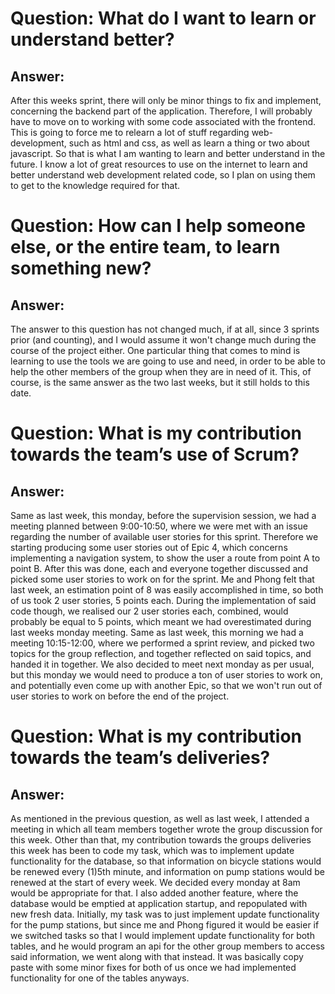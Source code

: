 # Question: What do I want to learn or understand better?
## Answer: 
  After this weeks sprint, there will only be minor things to
  fix and implement, concerning the backend part of the application.
  Therefore, I will probably have to move on to working with some
  code associated with the frontend. This is going to force me to
  relearn a lot of stuff regarding web-development, such as html
  and css, as well as learn a thing or two about javascript. So
  that is what I am wanting to learn and better understand in the
  future. I know a lot of great resources to use on the internet
  to learn and better understand web development related code, so
  I plan on using them to get to the knowledge required for that.

# Question: How can I help someone else, or the entire team, to learn something new?
## Answer: 
  The answer to this question has not changed much, if at all, since 3 sprints prior
  (and counting), and I would assume it won't change much during the course of the 
  project either. One particular thing that comes to mind is learning to use the 
  tools we are going to use and need, in order to be able to help the other members 
  of the group when they are in need of it. This, of course, is the same answer as 
  the two last weeks, but it still holds to this date.

# Question: What is my contribution towards the team’s use of Scrum?
## Answer: 
  Same as last week, this monday, before the supervision session, we had
  a meeting planned between 9:00-10:50, where we were met with an issue
  regarding the number of available user stories for this sprint. Therefore
  we starting producing some user stories out of Epic 4, which concerns
  implementing a navigation system, to show the user a route from point 
  A to point B. After this was done, each and everyone together discussed
  and picked some user stories to work on for the sprint. Me and Phong felt
  that last week, an estimation point of 8 was easily accomplished in time,
  so both of us took 2 user stories, 5 points each. During the implementation
  of said code though, we realised our 2 user stories each, combined, would 
  probably be equal to 5 points, which meant we had overestimated during last
  weeks monday meeting. Same as last week, this morning we had a meeting 
  10:15-12:00, where we performed a sprint review, and picked two topics
  for the group reflection, and together reflected on said topics, and
  handed it in together. We also decided to meet next monday as per usual,
  but this monday we would need to produce a ton of user stories to work 
  on, and potentially even come up with another Epic, so that we won't run
  out of user stories to work on before the end of the project.

# Question: What is my contribution towards the team’s deliveries?
## Answer: 
  As mentioned in the previous question, as well as last week, I attended 
  a meeting in which all team members together wrote the group discussion for this 
  week. Other than that, my contribution towards the groups deliveries this 
  week has been to code my task, which was to implement update functionality
  for the database, so that information on bicycle stations would be renewed
  every (1)5th minute, and information on pump stations would be renewed at the 
  start of every week. We decided every monday at 8am would be appropriate for
  that. I also added another feature, where the database would be emptied at 
  application startup, and repopulated with new fresh data. Initially, my task
  was to just implement update functionality for the pump stations, but since
  me and Phong figured it would be easier if we switched tasks so that I would
  implement update functionality for both tables, and he would program an api
  for the other group members to access said information, we went along with 
  that instead. It was basically copy paste with some minor fixes for both of 
  us once we had implemented functionality for one of the tables anyways.
